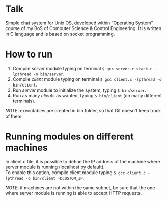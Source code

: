 # Talk
Simple chat system for Unix OS, developed within “Operating System” course of my BoS of Computer Science &amp; Control Engineering. It is written in C language and is based on socket programming.

# How to run
1. Compile *server* module typing on terminal `$ gcc server.c stack.c -lpthread -o bin/server`.  
2. Compile *client* module typing on terminal `$ gcc client.c -lpthread -o bin/client`.  
3. Run *server* module to initialize the system, typing `$ bin/server`.  
4. Run as many *clients* as wanted, typing `$ bin/client` (on many different terminals).

*NOTE*: executables are created in bin folder, so that Git doesn't keep track of them.

# Running modules on different machines
In client.c file, it is possible to define the IP address of the machine where server module is running (localhost by default).  
To enable this option, compile client module typing `$ gcc client.c -lpthread -o bin/client -DCUSTOM_IP`.  

*NOTE*: if machines are not within the same subnet, be sure that the one where server module is running is able to accept HTTP requests.
